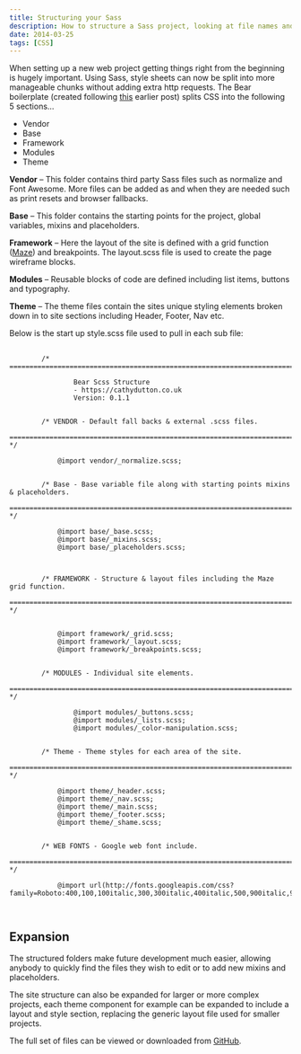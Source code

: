 ```yaml
---
title: Structuring your Sass
description: How to structure a Sass project, looking at file names and how to split CSS into meaningful partials
date: 2014-03-25
tags: [CSS]
---
```


When setting up a new web project getting things right from the beginning is hugely important. Using Sass, style sheets can now be split into more manageable chunks without adding extra http requests. The Bear boilerplate (created following <a href="https://cathydutton.co.uk/css/the-dreaded-front-end-framework" >this</a> earlier post) splits CSS into the following 5 sections&#8230;

<ul class="unordered-list">
  <li class="unordered-list__list-item">
    Vendor
  </li>
  <li class="unordered-list__list-item">
    Base
  </li>
  <li class="unordered-list__list-item">
    Framework
  </li>
  <li class="unordered-list__list-item">
    Modules
  </li>
 <li class="unordered-list__list-item">
    Theme
  </li>
</ul>

**Vendor** &#8211; This folder contains third party Sass files such as normalize and Font Awesome. More files can be added as and when they are needed such as print resets and browser fallbacks.

**Base** &#8211; This folder contains the starting points for the project, global variables, mixins and placeholders.

**Framework** &#8211; Here the layout of the site is defined with a grid function (<a href="http://get-maze.co.uk/">Maze</a>) and breakpoints. The layout.scss file is used to create the page wireframe blocks.

**Modules** &#8211; Reusable blocks of code are defined including list items, buttons and typography.

**Theme** &#8211; The theme files contain the sites unique styling elements broken down in to site sections including Header, Footer, Nav etc.

Below is the start up style.scss file used to pull in each sub file:

<pre>
	<code>
		/* ==========================================================================

				Bear Scss Structure
				- https://cathydutton.co.uk
				Version: 0.1.1


		/* VENDOR - Default fall backs & external .scss files.
		========================================================================== */

			@import vendor/_normalize.scss;


		/* Base - Base variable file along with starting points mixins & placeholders.
		========================================================================== */

			@import base/_base.scss;
			@import base/_mixins.scss;
			@import base/_placeholders.scss;



		/* FRAMEWORK - Structure & layout files including the Maze grid function.
		========================================================================== */

			
			@import framework/_grid.scss;
			@import framework/_layout.scss;
			@import framework/_breakpoints.scss;


		/* MODULES - Individual site elements.
		========================================================================== */

				@import modules/_buttons.scss;
				@import modules/_lists.scss;
				@import modules/_color-manipulation.scss;


		/* Theme - Theme styles for each area of the site.
		========================================================================== */
						
			@import theme/_header.scss;
			@import theme/_nav.scss;
			@import theme/_main.scss;
			@import theme/_footer.scss;
			@import theme/_shame.scss;


		/* WEB FONTS - Google web font include.
		========================================================================== */

			@import url(http://fonts.googleapis.com/css?family=Roboto:400,100,100italic,300,300italic,400italic,500,900italic,900,500italic,700,700italic);
			
	</code>
</pre>

<h2 class="heading">Expansion</h2>

The structured folders make future development much easier, allowing anybody to quickly find the files they wish to edit or to add new mixins and placeholders.

The site structure can also be expanded for larger or more complex projects, each theme component for example can be expanded to include a layout and style section, replacing the generic layout file used for smaller projects.

The full set of files can be viewed or downloaded from <a href="https://github.com/cathydutton/bear" target="_blank">GitHub</a>.

